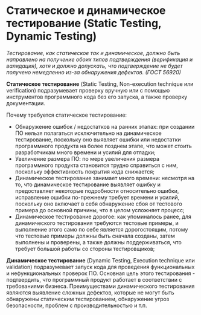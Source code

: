 # Статическое и динамическое тестирование (Static Testing, Dynamic Testing)

_Тестирование, как статическое так и динамическое, должно быть направлено на получение обоих типов подтверждения (верификация и валидация), хотя и должно допускать, что подтверждение не будет получено немедленно из-за обнаружения дефектов. (ГОСТ 56920)_

**Статическое тестирование** (Static Testing, Non-execution technique или verification) подразумевает проверку вручную или с помощью инструментов программного кода без его запуска, а также проверку документации.

Почему требуется статическое тестирование:

* Обнаружение ошибок / недостатков на ранних этапах: при создании ПО нельзя полагаться исключительно на динамическое тестирование, поскольку оно выявляет ошибки или недостатки программного продукта на более позднем этапе, что может стоить разработчикам много времени и усилий для отладки;
* Увеличение размера ПО: по мере увеличения размера программного продукта становится трудно справиться с ним, поскольку эффективность покрытия кода снижается;
* Динамическое тестирование занимает много времени: несмотря на то, что динамическое тестирование выявляет ошибку и предоставляет некоторые подробности относительно ошибки, исправление ошибки по-прежнему требует времени и усилий, поскольку оно включает в себя обнаружение сбоя от тестового примера до основной причины, что в целом усложняет процесс;
* Динамическое тестирование дорогое: как упоминалось ранее, для динамического тестирования требуются тестовые примеры, и выполнение этого само по себе является дорогостоящим, потому что тестовые примеры должны быть сначала созданы, затем выполнены и проверены, а также должны поддерживаться, что требует большой работы со стороны тестировщиков;

**Динамическое тестирование** (Dynamic Testing, Execution technique или validation) подразумевает запуск кода для проведения функциональных и нефункциональных проверок ПО. Основная цель этого тестирования - подтвердить, что программный продукт работает в соответствии с требованиями бизнеса. Преимуществами динамического тестирования являются выявление сложных дефектов, которые не могут быть обнаружены статическим тестированием, обнаружение угроз безопасности, проблем с производительностью и т.п.
